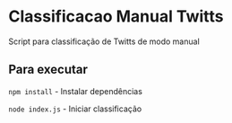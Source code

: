 # Classificacao Manual Twitts

Script para classificação de Twitts de modo manual

## Para executar

`npm install` - Instalar dependências

`node index.js` - Iniciar classificação
